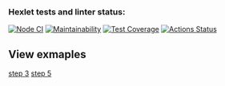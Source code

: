 ### Hexlet tests and linter status:
[![Node CI](https://github.com/denikeev/frontend-project-lvl2/actions/workflows/tests-and-lint.yml/badge.svg)](https://github.com/denikeev/frontend-project-lvl2/actions/workflows/tests-and-lint.yml)
[![Maintainability](https://api.codeclimate.com/v1/badges/38df8dfdc89f6b6302dc/maintainability)](https://codeclimate.com/github/denikeev/frontend-project-lvl2/maintainability)
[![Test Coverage](https://api.codeclimate.com/v1/badges/38df8dfdc89f6b6302dc/test_coverage)](https://codeclimate.com/github/denikeev/frontend-project-lvl2/test_coverage)
[![Actions Status](https://github.com/denikeev/frontend-project-lvl2/workflows/hexlet-check/badge.svg)](https://github.com/denikeev/frontend-project-lvl2/actions)

## View exmaples
[step 3](https://asciinema.org/a/mfHpGuznUZkZBn3K7g4n4ZP6L)
[step 5](https://asciinema.org/a/SDLWPPJ54ljkJU5DrS6mqNUQj)